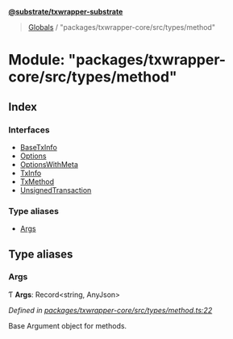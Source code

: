 **[@substrate/txwrapper-substrate](../README.md)**

> [Globals](../globals.md) / "packages/txwrapper-core/src/types/method"

# Module: "packages/txwrapper-core/src/types/method"

## Index

### Interfaces

* [BaseTxInfo](../interfaces/_packages_txwrapper_core_src_types_method_.basetxinfo.md)
* [Options](../interfaces/_packages_txwrapper_core_src_types_method_.options.md)
* [OptionsWithMeta](../interfaces/_packages_txwrapper_core_src_types_method_.optionswithmeta.md)
* [TxInfo](../interfaces/_packages_txwrapper_core_src_types_method_.txinfo.md)
* [TxMethod](../interfaces/_packages_txwrapper_core_src_types_method_.txmethod.md)
* [UnsignedTransaction](../interfaces/_packages_txwrapper_core_src_types_method_.unsignedtransaction.md)

### Type aliases

* [Args](_packages_txwrapper_core_src_types_method_.md#args)

## Type aliases

### Args

Ƭ  **Args**: Record\<string, AnyJson>

*Defined in [packages/txwrapper-core/src/types/method.ts:22](https://github.com/paritytech/txwrapper-core/blob/32a3349/packages/txwrapper-core/src/types/method.ts#L22)*

Base Argument object for methods.
